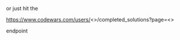 or just hit the 

https://www.codewars.com/users/<<username>>/completed_solutions?page=<<pagenumber>>

endpoint